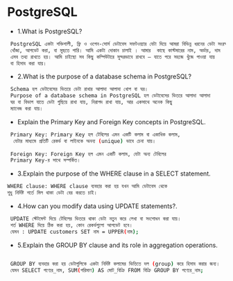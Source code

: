 # PostgreSQL

- 1.What is PostgreSQL?

```Bash
 PostgreSQL একটা শক্তিশালী, ফ্রি ও ওপেন-সোর্স ডেটাবেস সফটওয়্যার যেটা দিয়ে আমরা বিভিন্ন ধরনের ডেটা সংরক্ষণ, 
 খোঁজা, আপডেট করা, বা মুছতে পারি। আমি একটা দোকান চালাই । আমার  কাছে কাস্টমারের নাম, অর্ডার, দাম 
 এসব তথ্য রাখতে হয়। আমি চাইছো সব কিছু কম্পিউটারে সুন্দরভাবে রাখবে — যাতে পরে সহজে খুঁজে পাওয়া যায়
 বা হিসাব করা যায়। 
 ```

- 2.What is the purpose of a database schema in PostgreSQL?

```Bash
 Schema হল ডেটাবেসের ভিতরে ডেটা রাখার আলাদা আলাদা খোপ বা ঘর। 
 Purpose of a database schema in PostgreSQL হল ডেটাবেসের ভিতরে আলাদা আলাদা 
 ঘর বা বিভাগ যাতে ডেটা গুছিয়ে রাখা যায়, নিরাপদ রাখা যায়, আর একসাথে অনেক কিছু 
 ম্যানেজ করা যায়।

 ```

- Explain the Primary Key and Foreign Key concepts in PostgreSQL.

```Bash
 Primary Key: Primary Key হল টেবিলের এমন একটি কলাম বা একাধিক কলাম,
  যেটার মাধ্যমে প্রতিটি রেকর্ড বা লাইনকে অনন্য (unique) ভাবে চেনা যায়।
  
 Foreign Key: Foreign Key হল এমন একটি কলাম, যেটা অন্য টেবিলের 
 Primary Key-র সাথে সম্পর্কিত।
 ```

- 3.Explain the purpose of the WHERE clause in a SELECT statement.

 ```Bash
 WHERE clause: WHERE clause ব্যবহার করা হয় যখন আমি ডেটাবেস থেকে 
 শুধু নির্দিষ্ট শর্তে মিল থাকা ডেটা বের করতে চাই।

 ```

- 4.How can you modify data using UPDATE statements?.

```Bash
 UPDATE স্টেটমেন্ট দিয়ে টেবিলের ভিতরে থাকা ডেটা নতুন করে লেখা বা সংশোধন করা যায়।
 শর্ত WHERE দিয়ে ঠিক করা হয়, কোন রেকর্ডগুলো আপডেট হবে। 
 যেমন : UPDATE customers SET নাম = UPPER(নাম);
 ```

- 5.Explain the GROUP BY clause and its role in aggregation operations.

```Bash

 GROUP BY ব্যবহার করা হয় ডেটাগুলিকে একটা নির্দিষ্ট কলামের ভিত্তিতে দল (group) করে হিসাব করার জন্য। 
 যেমন SELECT পণ্যের_নাম, SUM(পরিমাণ) AS মোট_বিক্রি FROM বিক্রি GROUP BY পণ্যের_নাম;
```
